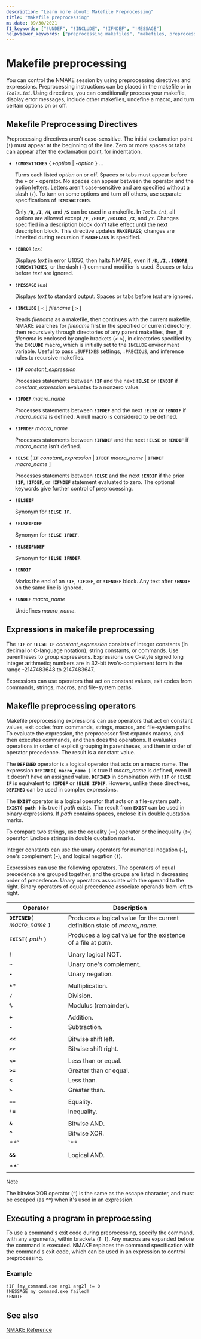 ```yaml
---
description: "Learn more about: Makefile Preprocessing"
title: "Makefile preprocessing"
ms.date: 09/30/2021
f1_keywords: ["!UNDEF", "!INCLUDE", "!IFNDEF", "!MESSAGE"]
helpviewer_keywords: ["preprocessing makefiles", "makefiles, preprocessing", "!CMDSWITCHES directive", "!ELSE directive", "!ELSEIF directive", "!ELSEIFDEF directive", "!ELSEIFNDEF directive", "!ENDIF directive", "!ERROR directive", "!IF directive", "!IFDEF directive", "!IFNDEF directive", "!INCLUDE directive", "!MESSAGE directive", "!UNDEF directive", "directives, makefile preprocessing", "preprocessing directives, makefiles", "NMAKE program, expressions", "NMAKE program, preprocessor directives", "makefiles, preprocessing directives", "expressions [C++], makefile preprocessing", "operators [C++], makefile preprocessing", "EXIST operator", "preprocessing NMAKE makefile operators", "NMAKE program, operators", "DEFINED operator", "makefiles, preprocessing operators"]
---
```

# Makefile preprocessing

You can control the NMAKE session by using preprocessing directives and expressions. Preprocessing instructions can be placed in the makefile or in *`Tools.ini`*. Using directives, you can conditionally process your makefile, display error messages, include other makefiles, undefine a macro, and turn certain options on or off.

## <a name="makefile-preprocessing-directives"> Makefile Preprocessing Directives

Preprocessing directives aren't case-sensitive. The initial exclamation point (**`!`**) must appear at the beginning of the line. Zero or more spaces or tabs can appear after the exclamation point, for indentation.

- **`!CMDSWITCHES`** { **`+`**_option_ &#124; **`-`**_option_ } ...

   Turns each listed *option* on or off. Spaces or tabs must appear before the **`+`** or **`-`** operator. No spaces can appear between the operator and the [option letters](running-nmake.md#nmake-options). Letters aren't case-sensitive and are specified without a slash (`/`). To turn on some options and turn off others, use separate specifications of **`!CMDSWITCHES`**.

   Only **`/D`**, **`/I`**, **`/N`**, and **`/S`** can be used in a makefile. In *`Tools.ini`*, all options are allowed except **`/F`**, **`/HELP`**, **`/NOLOGO`**, **`/X`**, and **`/?`**. Changes specified in a description block don't take effect until the next description block. This directive updates **`MAKEFLAGS`**; changes are inherited during recursion if **`MAKEFLAGS`** is specified.

- **`!ERROR`** *text*

   Displays *text* in error U1050, then halts NMAKE, even if **`/K`**, **`/I`**, **`.IGNORE`**, **`!CMDSWITCHES`**, or the dash (**`-`**) command modifier is used. Spaces or tabs before *text* are ignored.

- **`!MESSAGE`** *text*

   Displays *text* to standard output. Spaces or tabs before *text* are ignored.

- **`!INCLUDE`** [ **`<`** ] *filename* [ **`>`** ]

   Reads *filename* as a makefile, then continues with the current makefile. NMAKE searches for *filename* first in the specified or current directory, then recursively through directories of any parent makefiles, then, if *filename* is enclosed by angle brackets (**`< >`**), in directories specified by the **`INCLUDE`** macro, which is initially set to the `INCLUDE` environment variable. Useful to pass `.SUFFIXES` settings, `.PRECIOUS`, and inference rules to recursive makefiles.

- **`!IF`** *constant_expression*

   Processes statements between **`!IF`** and the next **`!ELSE`** or **`!ENDIF`** if *constant_expression* evaluates to a nonzero value.

- **`!IFDEF`** *macro_name*

   Processes statements between **`!IFDEF`** and the next **`!ELSE`** or **`!ENDIF`** if *macro_name* is defined. A null macro is considered to be defined.

- **`!IFNDEF`** *macro_name*

   Processes statements between **`!IFNDEF`** and the next **`!ELSE`** or **`!ENDIF`** if *macro_name* isn't defined.

- **`!ELSE`** [ **`IF`** *constant_expression* &#124; **`IFDEF`** *macro_name* &#124; **`IFNDEF`** *macro_name* ]

   Processes statements between **`!ELSE`** and the next **`!ENDIF`** if the prior **`!IF`**, **`!IFDEF`**, or **`!IFNDEF`** statement evaluated to zero. The optional keywords give further control of preprocessing.

- **`!ELSEIF`**

   Synonym for **`!ELSE IF`**.

- **`!ELSEIFDEF`**

   Synonym for **`!ELSE IFDEF`**.

- **`!ELSEIFNDEF`**

   Synonym for **`!ELSE IFNDEF`**.

- **`!ENDIF`**

   Marks the end of an **`!IF`**, **`!IFDEF`**, or **`!IFNDEF`** block. Any text after **`!ENDIF`** on the same line is ignored.

- **`!UNDEF`** *macro_name*

   Undefines *macro_name*.

## <a name="expressions-in-makefile-preprocessing"> Expressions in makefile preprocessing

The **`!IF`** or **`!ELSE IF`** *constant_expression* consists of integer constants (in decimal or C-language notation), string constants, or commands. Use parentheses to group expressions. Expressions use C-style signed long integer arithmetic; numbers are in 32-bit two's-complement form in the range -2147483648 to 2147483647.

Expressions can use operators that act on constant values, exit codes from commands, strings, macros, and file-system paths.

## <a name="makefile-preprocessing-operators"> Makefile preprocessing operators

Makefile preprocessing expressions can use operators that act on constant values, exit codes from commands, strings, macros, and file-system paths. To evaluate the expression, the preprocessor first expands macros, and then executes commands, and then does the operations. It evaluates operations in order of explicit grouping in parentheses, and then in order of operator precedence. The result is a constant value.

The **`DEFINED`** operator is a logical operator that acts on a macro name. The expression **`DEFINED( macro_name )`** is true if *macro_name* is defined, even if it doesn't have an assigned value. **`DEFINED`** in combination with **`!IF`** or **`!ELSE IF`** is equivalent to **`!IFDEF`** or **`!ELSE IFDEF`**. However, unlike these directives, **`DEFINED`** can be used in complex expressions.

The **`EXIST`** operator is a logical operator that acts on a file-system path. **`EXIST( path )`** is true if *path* exists. The result from **`EXIST`** can be used in binary expressions. If *path* contains spaces, enclose it in double quotation marks.

To compare two strings, use the equality (**`==`**) operator or the inequality (**`!=`**) operator. Enclose strings in double quotation marks.

Integer constants can use the unary operators for numerical negation (**`-`**), one's complement (**`~`**), and logical negation (**`!`**).

Expressions can use the following operators. The operators of equal precedence are grouped together, and the groups are listed in decreasing order of precedence. Unary operators associate with the operand to the right. Binary operators of equal precedence associate operands from left to right.

| Operator | Description |
|--|--|
| **`DEFINED(`** *macro_name* **`)`** | Produces a logical value for the current definition state of *macro_name*. |
| **`EXIST(`** *path* **`)`** | Produces a logical value for the existence of a file at *path*. |
|  |  |
| **`!`** | Unary logical NOT. |
| **`~`** | Unary one's complement. |
| **`-`** | Unary negation. |
|  |  |
| **`*`*** | Multiplication. |
| **`/`** | Division. |
| **`%`** | Modulus (remainder). |
|  |  |
| **`+`** | Addition. |
| **`-`** | Subtraction. |
|  |  |
| **`<<`** | Bitwise shift left. |
| **`>>`** | Bitwise shift right. |
|  |  |
| **`<=`** | Less than or equal. |
| **`>=`** | Greater than or equal. |
| **`<`** | Less than. |
| **`>`** | Greater than. |
|  |  |
| **`==`** | Equality. |
| **`!=`** | Inequality. |
|  |  |
| **`&`** | Bitwise AND. |
| **`^`** | Bitwise XOR. |
| **` | `** | Bitwise OR. |
|  |  |
| **`&&`** | Logical AND. |
|  |  |
| **` |  | `** | Logical OR. |

> [!NOTE]
> The bitwise XOR operator (**`^`**) is the same as the escape character, and must be escaped (as **`^^`**) when it's used in an expression.

## <a name="executing-a-program-in-preprocessing"> Executing a program in preprocessing

To use a command's exit code during preprocessing, specify the command, with any arguments, within brackets (**`[ ]`**). Any macros are expanded before the command is executed. NMAKE replaces the command specification with the command's exit code, which can be used in an expression to control preprocessing.

### Example

```Makefile
!IF [my_command.exe arg1 arg2] != 0
!MESSAGE my_command.exe failed!
!ENDIF
```

## See also

[NMAKE Reference](nmake-reference.md)
